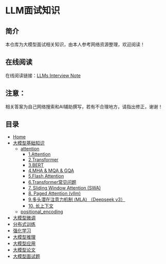 
# LLM面试知识


## 简介

本仓库为大模型面试相关知识，由本人参考网络资源整理，欢迎阅读！


## 在线阅读

在线阅读链接：[LLMs Interview Note](https://cycloneboy.github.io/llm_interview/)


## 注意：

相关答案为自己网络搜索和AI辅助撰写，若有不合理地方，请指出修正，谢谢！


## 目录

* [Home](/)
* [大模型基础知识](/大模型基础知识/)
    * [attention](/大模型基础知识/attention.md)
        * [1.Attention](/大模型基础知识/attention.md?id=_1attention-1)
        * [2.Transformer](/大模型基础知识/attention.md?id=_2transformer)
        * [3.BERT](/大模型基础知识/attention.md?id=_3bert)
        * [4.MHA & MQA & GQA](/大模型基础知识/attention.md?id=_4mha-amp-mqa-amp-gqa)
        * [5.Flash Attention](/大模型基础知识/attention.md?id=_5flash-attention )
        * [6.Transformer常见问题](/大模型基础知识/attention.md?id=_6transformer常见问题 )
        * [7. Sliding Window Attention (SWA)](/大模型基础知识/attention.md?id=_7-sliding-window-attention-swa )
        * [8. Paged Attention (vllm)](/大模型基础知识/attention.md?id=_8-paged-attention-vllm )
        * [9.多头潜在注意力机制 (MLA) （Deepseek v3）](/大模型基础知识/attention.md?id=_9多头潜在注意力机制-mla-（deepseek-v3） )
        * [10. 长上下文](/大模型基础知识/attention.md?id=_10-长上下文)
    * [positional_encoding](/大模型基础知识/positional_encoding.md "位置编码")
* [大模型微调](/大模型微调/)
* [分布式训练](/分布式训练/)
* [强化学习](/强化学习/)
* [大模型推理](/大模型推理/)
* [大模型应用](/大模型应用/)
* [大模型论文](/大模型论文/)
* [大模型面试题](/大模型面试题)
